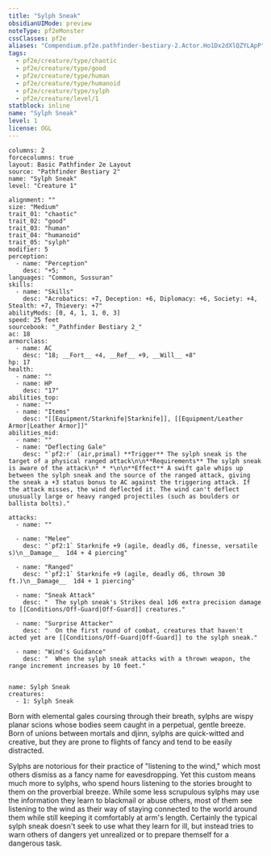 ```yaml
---
title: "Sylph Sneak"
obsidianUIMode: preview
noteType: pf2eMonster
cssClasses: pf2e
aliases: "Compendium.pf2e.pathfinder-bestiary-2.Actor.Ho1Dx2dXlQZYLApP" 
tags:
  - pf2e/creature/type/chaotic
  - pf2e/creature/type/good
  - pf2e/creature/type/human
  - pf2e/creature/type/humanoid
  - pf2e/creature/type/sylph
  - pf2e/creature/level/1
statblock: inline
name: "Sylph Sneak"
level: 1
license: OGL
---
```


```statblock
columns: 2
forcecolumns: true
layout: Basic Pathfinder 2e Layout
source: "Pathfinder Bestiary 2"
name: "Sylph Sneak"
level: "Creature 1"

alignment: ""
size: "Medium"
trait_01: "chaotic"
trait_02: "good"
trait_03: "human"
trait_04: "humanoid"
trait_05: "sylph"
modifier: 5
perception:
  - name: "Perception"
    desc: "+5; "
languages: "Common, Sussuran"
skills:
  - name: "Skills"
    desc: "Acrobatics: +7, Deception: +6, Diplomacy: +6, Society: +4, Stealth: +7, Thievery: +7"
abilityMods: [0, 4, 1, 1, 0, 3]
speed: 25 feet
sourcebook: "_Pathfinder Bestiary 2_"
ac: 18
armorclass:
  - name: AC
    desc: "18; __Fort__ +4, __Ref__ +9, __Will__ +8"
hp: 17
health:
  - name: ""
  - name: HP
    desc: "17"
abilities_top:
  - name: ""
  - name: "Items"
    desc: "[[Equipment/Starknife|Starknife]], [[Equipment/Leather Armor|Leather Armor]]"
abilities_mid:
  - name: ""
  - name: "Deflecting Gale"
    desc: "`pf2:r` (air,primal) **Trigger** The sylph sneak is the target of a physical ranged attack\n\n**Requirements** The sylph sneak is aware of the attack\n* * *\n\n**Effect** A swift gale whips up between the sylph sneak and the source of the ranged attack, giving the sneak a +3 status bonus to AC against the triggering attack. If the attack misses, the wind deflected it. The wind can't deflect unusually large or heavy ranged projectiles (such as boulders or ballista bolts)."

attacks:
  - name: ""

  - name: "Melee"
    desc: "`pf2:1` Starknife +9 (agile, deadly d6, finesse, versatile s)\n__Damage__  1d4 + 4 piercing"

  - name: "Ranged"
    desc: "`pf2:1` Starknife +9 (agile, deadly d6, thrown 30 ft.)\n__Damage__  1d4 + 1 piercing"

  - name: "Sneak Attack"
    desc: "  The sylph sneak's Strikes deal 1d6 extra precision damage to [[Conditions/Off-Guard|Off-Guard]] creatures."

  - name: "Surprise Attacker"
    desc: "  On the first round of combat, creatures that haven't acted yet are [[Conditions/Off-Guard|Off-Guard]] to the sylph sneak."

  - name: "Wind's Guidance"
    desc: "  When the sylph sneak attacks with a thrown weapon, the range increment increases by 10 feet."
 
```

```encounter-table
name: Sylph Sneak
creatures:
  - 1: Sylph Sneak
```



Born with elemental gales coursing through their breath, sylphs are wispy planar scions whose bodies seem caught in a perpetual, gentle breeze. Born of unions between mortals and djinn, sylphs are quick-witted and creative, but they are prone to flights of fancy and tend to be easily distracted.

Sylphs are notorious for their practice of "listening to the wind," which most others dismiss as a fancy name for eavesdropping. Yet this custom means much more to sylphs, who spend hours listening to the stories brought to them on the proverbial breeze. While some less scrupulous sylphs may use the information they learn to blackmail or abuse others, most of them see listening to the wind as their way of staying connected to the world around them while still keeping it comfortably at arm's length. Certainly the typical sylph sneak doesn't seek to use what they learn for ill, but instead tries to warn others of dangers yet unrealized or to prepare themself for a dangerous task.
